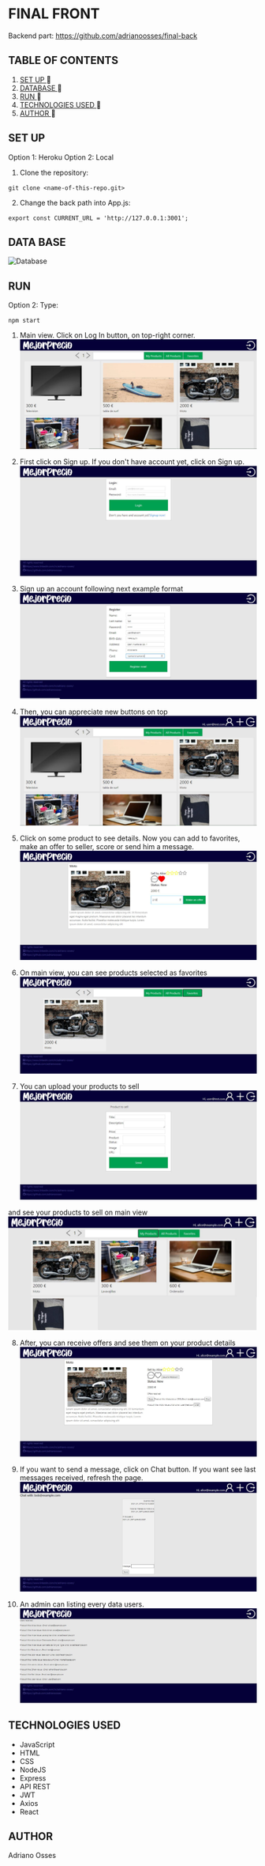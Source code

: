 # FINAL FRONT
Backend part: https://github.com/adrianoosses/final-back
## TABLE OF CONTENTS
1. [ SET UP ](#set-up) :rocket:
2. [ DATABASE ](#db) :rocket:
3. [ RUN ](#run) :rocket:
4. [ TECHNOLOGIES USED ](#tech) :rocket:
5. [ AUTHOR ](#author) :rocket:

<a name="set-up"></a>
## SET UP
<a name="db"></a>
Option 1: Heroku
Option 2: Local
1. Clone the repository:
```
git clone <name-of-this-repo.git>
```
2. Change the back path into App.js:
```
export const CURRENT_URL = 'http://127.0.0.1:3001';
```
## DATA BASE
![Database](src/images/diagram10.svg)
<a name="run"></a>
## RUN
Option 2:
Type:
```
npm start
```

1) Main view. Click on Log In button, on top-right corner.
![1ss](src/images/tutorial/1_ppal.JPG)

2) First click on Sign up. If you don't have account yet, click on Sign up.
![2](src/images/tutorial/2_login.JPG)

3) Sign up an account following next example format
![3](src/images/tutorial/3_signup_fill.JPG)

4) Then, you can appreciate new buttons on top
![4](src/images/tutorial/4_ppal_logged.JPG)

5) Click on some product to see details. Now you can add to favorites, make an offer to seller, score or send him a message.
![5](src/images/tutorial/5_product-data.JPG)

6) On main view, you can see products selected as favorites
![6](src/images/tutorial/6_fav-products.JPG)

7) You can upload your products to sell
![6-5](src/images/tutorial/6-5_add-product.JPG)

and see your products to sell on main view
![7](src/images/tutorial/7_my_products.JPG)

8) After, you can receive offers and see them on your product details
![8](src/images/tutorial/8_offersReceived.JPG)

9) If you want to send a message, click on Chat button. If you want see last messages received, refresh the page.
![9](src/images/tutorial/9_chat.JPG)

10) An admin can listing every data users.
![10](src/images/tutorial/10_controlpanel.JPG)

<a name="tech"></a>
## TECHNOLOGIES USED
- JavaScript
- HTML
- CSS
- NodeJS
- Express
- API REST
- JWT
- Axios
- React


<a name="author"></a>
## AUTHOR
Adriano Osses
